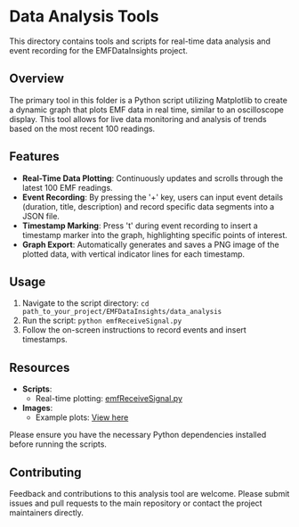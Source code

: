 # Data Analysis Tools

This directory contains tools and scripts for real-time data analysis and event recording for the EMFDataInsights project.

## Overview

The primary tool in this folder is a Python script utilizing Matplotlib to create a dynamic graph that plots EMF data in real time, similar to an oscilloscope display. This tool allows for live data monitoring and analysis of trends based on the most recent 100 readings.

## Features

- **Real-Time Data Plotting**: Continuously updates and scrolls through the latest 100 EMF readings.
- **Event Recording**: By pressing the '+' key, users can input event details (duration, title, description) and record specific data segments into a JSON file.
- **Timestamp Marking**: Press 't' during event recording to insert a timestamp marker into the graph, highlighting specific points of interest.
- **Graph Export**: Automatically generates and saves a PNG image of the plotted data, with vertical indicator lines for each timestamp.

## Usage

1. Navigate to the script directory: `cd path_to_your_project/EMFDataInsights/data_analysis`
2. Run the script: `python emfReceiveSignal.py`
3. Follow the on-screen instructions to record events and insert timestamps.

## Resources

- **Scripts**:
  - Real-time plotting: [emfReceiveSignal.py](../data_collection/scripts/emfReceiveSignal.py)
- **Images**:
  - Example plots: [View here](../data_collection/images/)

Please ensure you have the necessary Python dependencies installed before running the scripts.

## Contributing

Feedback and contributions to this analysis tool are welcome. Please submit issues and pull requests to the main repository or contact the project maintainers directly.


